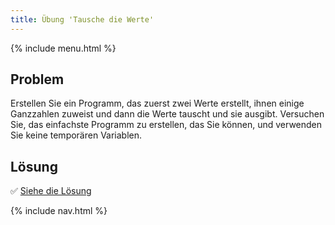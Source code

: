 ```yaml
---
title: Übung 'Tausche die Werte'
---
```


{% include menu.html %}

## Problem

Erstellen Sie ein Programm, das zuerst zwei Werte erstellt, ihnen einige Ganzzahlen zuweist und dann die Werte tauscht und sie ausgibt. Versuchen Sie, das einfachste Programm zu erstellen, das Sie können, und verwenden Sie keine temporären Variablen.

## Lösung

✅ [Siehe die Lösung](solution)

{% include nav.html %}